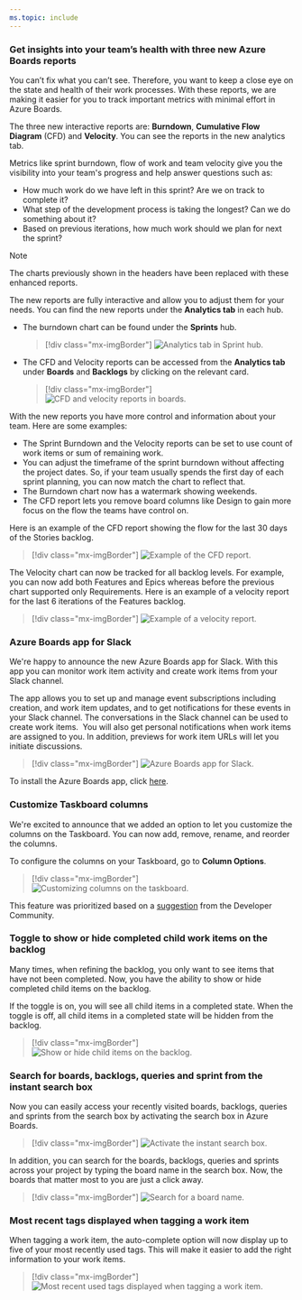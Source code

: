 ```yaml
---
ms.topic: include
---
```


### Get insights into your team’s health with three new Azure Boards reports

You can’t fix what you can’t see. Therefore, you want to keep a close eye on the state and health of their work processes. With these reports, we are making it easier for you to track important metrics with minimal effort in Azure Boards. 

The three new interactive reports are: **Burndown**, **Cumulative Flow Diagram** (CFD) and **Velocity**. You can see the reports in the new analytics tab. 

Metrics like sprint burndown, flow of work and team velocity give you the visibility into your team's progress and help answer questions such as: 
* How much work do we have left in this sprint? Are we on track to complete it?
* What step of the development process is taking the longest? Can we do something about it?
* Based on previous iterations, how much work should we plan for next the sprint?

> [!NOTE]
> The charts previously shown in the headers have been replaced with these enhanced reports.

The new reports are fully interactive and allow you to adjust them for your needs. You can find the new reports under the **Analytics tab** in each hub. 

* The burndown chart can be found under the **Sprints** hub.

    > [!div class="mx-imgBorder"]
    > ![Analytics tab in Sprint hub.](../../media/155_03.png "Analytics tab in Sprint hub")

* The CFD and Velocity reports can be accessed from the **Analytics tab** under **Boards** and **Backlogs** by clicking on the relevant card.

    > [!div class="mx-imgBorder"]
    > ![CFD and velocity reports in boards.](../../media/155_04.png "CFD and velocity reports in boards")

With the new reports you have more control and information about your team. Here are some examples:

* The Sprint Burndown and the Velocity reports can be set to use count of work items or sum of remaining work.
* You can adjust the timeframe of the sprint burndown without affecting the project dates. So, if your team usually spends the first day of each sprint planning, you can now match the chart to reflect that. 
* The Burndown chart now has a watermark showing weekends.
* The CFD report lets you remove board columns like Design to gain more focus on the flow the teams have control on.

Here is an example of the CFD report showing the flow for the last 30 days of the Stories backlog.

  > [!div class="mx-imgBorder"]
  > ![Example of the CFD report.](../../media/155_05.png)

The Velocity chart can now be tracked for all backlog levels. For example, you can now add both Features and Epics whereas before the previous chart supported only Requirements. Here is an example of a velocity report for the last 6 iterations of the Features backlog.

  > [!div class="mx-imgBorder"]
  > ![Example of a velocity report.](../../media/155_06.png)

### Azure Boards app for Slack

We're happy to announce the new Azure Boards app for Slack. With this app you can monitor work item activity and create work items from your Slack channel. 

The app allows you to set up and manage event subscriptions including creation, and work item updates, and to get notifications for these events in your Slack channel. The conversations in the Slack channel can be used to create work items. ​ You will also get personal notifications when work items are assigned to you. In addition, previews for work item URLs will let you initiate discussions.

> [!div class="mx-imgBorder"]
> ![Azure Boards app for Slack.](../../media/155_22.png)

To install the Azure Boards app, click [here](https://azchatopprodcus1.azchatops.visualstudio.com/_slack/installboardsapp).

### Customize Taskboard columns 

We're excited to announce that we added an option to let you customize the columns on the Taskboard. You can now add, remove, rename, and reorder the columns. 

To configure the columns on your Taskboard, go to **Column Options**.

> [!div class="mx-imgBorder"]
> ![Customizing columns on the taskboard.](../../media/155_01.png "Customizing columns on the taskboard")

This feature was prioritized based on a [suggestion](https://developercommunity.visualstudio.com/content/idea/365416/customize-the-columns-on-the-task-board.html) from the Developer Community. 

### Toggle to show or hide completed child work items on the backlog

Many times, when refining the backlog, you only want to see items that have not been completed. Now, you have the ability to show or hide completed child items on the backlog. 

If the toggle is on, you will see all child items in a completed state. When the toggle is off, all child items in a completed state will be hidden from the backlog.

> [!div class="mx-imgBorder"]
> ![Show or hide child items on the backlog.](../../media/155_11.gif "Show or hide child items on the backlog")

### Search for boards, backlogs, queries and sprint from the instant search box

Now you can easily access your recently visited boards, backlogs, queries and sprints from the search box by activating the search box in Azure Boards. 

> [!div class="mx-imgBorder"]
> ![Activate the instant search box.](../../media/155_18.png)

In addition, you can search for the boards, backlogs, queries and sprints across your project by typing the board name in the search box. Now, the boards that matter most to you are just a click away.

> [!div class="mx-imgBorder"]
> ![Search for a board name.](../../media/155_19.png)

### Most recent tags displayed when tagging a work item

When tagging a work item, the auto-complete option will now display up to five of your most recently used tags. This will make it easier to add the right information to your work items.

> [!div class="mx-imgBorder"]
> ![Most recent used tags displayed when tagging a work item.](../../media/155_02.png "Most recent used tags displayed when tagging a work item")
